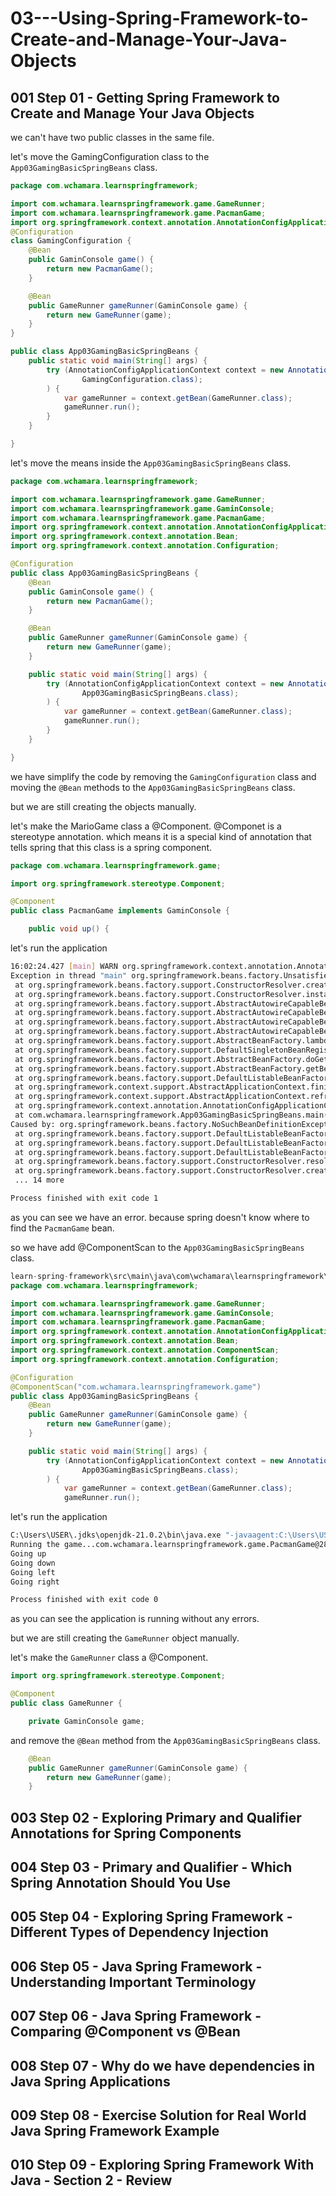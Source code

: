 # 03---Using-Spring-Framework-to-Create-and-Manage-Your-Java-Objects

## 001 Step 01 - Getting Spring Framework to Create and Manage Your Java Objects

we can't have two public classes in the same file.

let's move the GamingConfiguration class to the `App03GamingBasicSpringBeans` class.

```java
package com.wchamara.learnspringframework;

import com.wchamara.learnspringframework.game.GameRunner;
import com.wchamara.learnspringframework.game.PacmanGame;
import org.springframework.context.annotation.AnnotationConfigApplicationContext;
@Configuration
class GamingConfiguration {
    @Bean
    public GaminConsole game() {
        return new PacmanGame();
    }

    @Bean
    public GameRunner gameRunner(GaminConsole game) {
        return new GameRunner(game);
    }
}

public class App03GamingBasicSpringBeans {
    public static void main(String[] args) {
        try (AnnotationConfigApplicationContext context = new AnnotationConfigApplicationContext(
                GamingConfiguration.class);
        ) {
            var gameRunner = context.getBean(GameRunner.class);
            gameRunner.run();
        }
    }

}
```

let's move the means inside the `App03GamingBasicSpringBeans` class.

```java
package com.wchamara.learnspringframework;

import com.wchamara.learnspringframework.game.GameRunner;
import com.wchamara.learnspringframework.game.GaminConsole;
import com.wchamara.learnspringframework.game.PacmanGame;
import org.springframework.context.annotation.AnnotationConfigApplicationContext;
import org.springframework.context.annotation.Bean;
import org.springframework.context.annotation.Configuration;

@Configuration
public class App03GamingBasicSpringBeans {
    @Bean
    public GaminConsole game() {
        return new PacmanGame();
    }

    @Bean
    public GameRunner gameRunner(GaminConsole game) {
        return new GameRunner(game);
    }

    public static void main(String[] args) {
        try (AnnotationConfigApplicationContext context = new AnnotationConfigApplicationContext(
                App03GamingBasicSpringBeans.class);
        ) {
            var gameRunner = context.getBean(GameRunner.class);
            gameRunner.run();
        }
    }

}
```

we have simplify the code by removing the `GamingConfiguration` class and moving the `@Bean` methods to the `App03GamingBasicSpringBeans` class.

but we are still creating the objects manually.

let's make the MarioGame class a @Component.
@Componet is a stereotype annotation.
which means it is a special kind of annotation that tells spring that this class is a spring
component.

```java
package com.wchamara.learnspringframework.game;

import org.springframework.stereotype.Component;

@Component
public class PacmanGame implements GaminConsole {

    public void up() {
```

let's run the application

```bash
16:02:24.427 [main] WARN org.springframework.context.annotation.AnnotationConfigApplicationContext -- Exception encountered during context initialization - cancelling refresh attempt: org.springframework.beans.factory.UnsatisfiedDependencyException: Error creating bean with name 'gameRunner' defined in com.wchamara.learnspringframework.App03GamingBasicSpringBeans: Unsatisfied dependency expressed through method 'gameRunner' parameter 0: No qualifying bean of type 'com.wchamara.learnspringframework.game.GaminConsole' available: expected at least 1 bean which qualifies as autowire candidate. Dependency annotations: {}
Exception in thread "main" org.springframework.beans.factory.UnsatisfiedDependencyException: Error creating bean with name 'gameRunner' defined in com.wchamara.learnspringframework.App03GamingBasicSpringBeans: Unsatisfied dependency expressed through method 'gameRunner' parameter 0: No qualifying bean of type 'com.wchamara.learnspringframework.game.GaminConsole' available: expected at least 1 bean which qualifies as autowire candidate. Dependency annotations: {}
 at org.springframework.beans.factory.support.ConstructorResolver.createArgumentArray(ConstructorResolver.java:798)
 at org.springframework.beans.factory.support.ConstructorResolver.instantiateUsingFactoryMethod(ConstructorResolver.java:542)
 at org.springframework.beans.factory.support.AbstractAutowireCapableBeanFactory.instantiateUsingFactoryMethod(AbstractAutowireCapableBeanFactory.java:1334)
 at org.springframework.beans.factory.support.AbstractAutowireCapableBeanFactory.createBeanInstance(AbstractAutowireCapableBeanFactory.java:1164)
 at org.springframework.beans.factory.support.AbstractAutowireCapableBeanFactory.doCreateBean(AbstractAutowireCapableBeanFactory.java:561)
 at org.springframework.beans.factory.support.AbstractAutowireCapableBeanFactory.createBean(AbstractAutowireCapableBeanFactory.java:521)
 at org.springframework.beans.factory.support.AbstractBeanFactory.lambda$doGetBean$0(AbstractBeanFactory.java:325)
 at org.springframework.beans.factory.support.DefaultSingletonBeanRegistry.getSingleton(DefaultSingletonBeanRegistry.java:234)
 at org.springframework.beans.factory.support.AbstractBeanFactory.doGetBean(AbstractBeanFactory.java:323)
 at org.springframework.beans.factory.support.AbstractBeanFactory.getBean(AbstractBeanFactory.java:199)
 at org.springframework.beans.factory.support.DefaultListableBeanFactory.preInstantiateSingletons(DefaultListableBeanFactory.java:975)
 at org.springframework.context.support.AbstractApplicationContext.finishBeanFactoryInitialization(AbstractApplicationContext.java:959)
 at org.springframework.context.support.AbstractApplicationContext.refresh(AbstractApplicationContext.java:624)
 at org.springframework.context.annotation.AnnotationConfigApplicationContext.<init>(AnnotationConfigApplicationContext.java:93)
 at com.wchamara.learnspringframework.App03GamingBasicSpringBeans.main(App03GamingBasicSpringBeans.java:19)
Caused by: org.springframework.beans.factory.NoSuchBeanDefinitionException: No qualifying bean of type 'com.wchamara.learnspringframework.game.GaminConsole' available: expected at least 1 bean which qualifies as autowire candidate. Dependency annotations: {}
 at org.springframework.beans.factory.support.DefaultListableBeanFactory.raiseNoMatchingBeanFound(DefaultListableBeanFactory.java:1880)
 at org.springframework.beans.factory.support.DefaultListableBeanFactory.doResolveDependency(DefaultListableBeanFactory.java:1406)
 at org.springframework.beans.factory.support.DefaultListableBeanFactory.resolveDependency(DefaultListableBeanFactory.java:1353)
 at org.springframework.beans.factory.support.ConstructorResolver.resolveAutowiredArgument(ConstructorResolver.java:907)
 at org.springframework.beans.factory.support.ConstructorResolver.createArgumentArray(ConstructorResolver.java:785)
 ... 14 more

Process finished with exit code 1
```

as you can see we have an error.
because spring doesn't know where to find the `PacmanGame` bean.

so we have add @ComponentScan to the `App03GamingBasicSpringBeans` class.

```java
learn-spring-framework\src\main\java\com\wchamara\learnspringframework\App03GamingBasicSpringBeans.java
package com.wchamara.learnspringframework;

import com.wchamara.learnspringframework.game.GameRunner;
import com.wchamara.learnspringframework.game.GaminConsole;
import com.wchamara.learnspringframework.game.PacmanGame;
import org.springframework.context.annotation.AnnotationConfigApplicationContext;
import org.springframework.context.annotation.Bean;
import org.springframework.context.annotation.ComponentScan;
import org.springframework.context.annotation.Configuration;

@Configuration
@ComponentScan("com.wchamara.learnspringframework.game")
public class App03GamingBasicSpringBeans {
    @Bean
    public GameRunner gameRunner(GaminConsole game) {
        return new GameRunner(game);
    }

    public static void main(String[] args) {
        try (AnnotationConfigApplicationContext context = new AnnotationConfigApplicationContext(
                App03GamingBasicSpringBeans.class);
        ) {
            var gameRunner = context.getBean(GameRunner.class);
            gameRunner.run();
```

let's run the application

```bash
C:\Users\USER\.jdks\openjdk-21.0.2\bin\java.exe "-javaagent:C:\Users\USER\AppData\Local\Programs\IntelliJ IDEA Ultimate\lib\idea_rt.jar=61837:C:\Users\USER\AppData\Local\Programs\IntelliJ IDEA Ultimate\bin" -Dfile.encoding=UTF-8 -Dsun.stdout.encoding=UTF-8 -Dsun.stderr.encoding=UTF-8 -classpath C:\Users\USER\Documents\GitHub\Master-Spring-Boot3&Spring-Framework-6-with-Java\learn-spring-framework\target\classes;C:\Users\USER\.m2\repository\org\springframework\boot\spring-boot-starter\3.2.2\spring-boot-starter-3.2.2.jar;C:\Users\USER\.m2\repository\org\springframework\boot\spring-boot\3.2.2\spring-boot-3.2.2.jar;C:\Users\USER\.m2\repository\org\springframework\spring-context\6.1.3\spring-context-6.1.3.jar;C:\Users\USER\.m2\repository\org\springframework\spring-aop\6.1.3\spring-aop-6.1.3.jar;C:\Users\USER\.m2\repository\org\springframework\spring-beans\6.1.3\spring-beans-6.1.3.jar;C:\Users\USER\.m2\repository\org\springframework\spring-expression\6.1.3\spring-expression-6.1.3.jar;C:\Users\USER\.m2\repository\io\micrometer\micrometer-observation\1.12.2\micrometer-observation-1.12.2.jar;C:\Users\USER\.m2\repository\io\micrometer\micrometer-commons\1.12.2\micrometer-commons-1.12.2.jar;C:\Users\USER\.m2\repository\org\springframework\boot\spring-boot-autoconfigure\3.2.2\spring-boot-autoconfigure-3.2.2.jar;C:\Users\USER\.m2\repository\org\springframework\boot\spring-boot-starter-logging\3.2.2\spring-boot-starter-logging-3.2.2.jar;C:\Users\USER\.m2\repository\ch\qos\logback\logback-classic\1.4.14\logback-classic-1.4.14.jar;C:\Users\USER\.m2\repository\ch\qos\logback\logback-core\1.4.14\logback-core-1.4.14.jar;C:\Users\USER\.m2\repository\org\apache\logging\log4j\log4j-to-slf4j\2.21.1\log4j-to-slf4j-2.21.1.jar;C:\Users\USER\.m2\repository\org\apache\logging\log4j\log4j-api\2.21.1\log4j-api-2.21.1.jar;C:\Users\USER\.m2\repository\org\slf4j\jul-to-slf4j\2.0.11\jul-to-slf4j-2.0.11.jar;C:\Users\USER\.m2\repository\jakarta\annotation\jakarta.annotation-api\2.1.1\jakarta.annotation-api-2.1.1.jar;C:\Users\USER\.m2\repository\org\springframework\spring-core\6.1.3\spring-core-6.1.3.jar;C:\Users\USER\.m2\repository\org\springframework\spring-jcl\6.1.3\spring-jcl-6.1.3.jar;C:\Users\USER\.m2\repository\org\yaml\snakeyaml\2.2\snakeyaml-2.2.jar;C:\Users\USER\.m2\repository\org\slf4j\slf4j-api\2.0.11\slf4j-api-2.0.11.jar com.wchamara.learnspringframework.App03GamingBasicSpringBeans
Running the game...com.wchamara.learnspringframework.game.PacmanGame@2805d709
Going up
Going down
Going left
Going right

Process finished with exit code 0

```

as you can see the application is running without any errors.

but we are still creating the `GameRunner` object manually.

let's make the `GameRunner` class a @Component.

```java
import org.springframework.stereotype.Component;

@Component
public class GameRunner {

    private GaminConsole game;
```

and remove the `@Bean` method from the `App03GamingBasicSpringBeans` class.

```java
    @Bean
    public GameRunner gameRunner(GaminConsole game) {
        return new GameRunner(game);
    }
```

## 003 Step 02 - Exploring Primary and Qualifier Annotations for Spring Components

## 004 Step 03 - Primary and Qualifier - Which Spring Annotation Should You Use

## 005 Step 04 - Exploring Spring Framework - Different Types of Dependency Injection

## 006 Step 05 - Java Spring Framework - Understanding Important Terminology

## 007 Step 06 - Java Spring Framework - Comparing @Component vs @Bean

## 008 Step 07 - Why do we have dependencies in Java Spring Applications

## 009 Step 08 - Exercise Solution for Real World Java Spring Framework Example

## 010 Step 09 - Exploring Spring Framework With Java - Section 2 - Review
